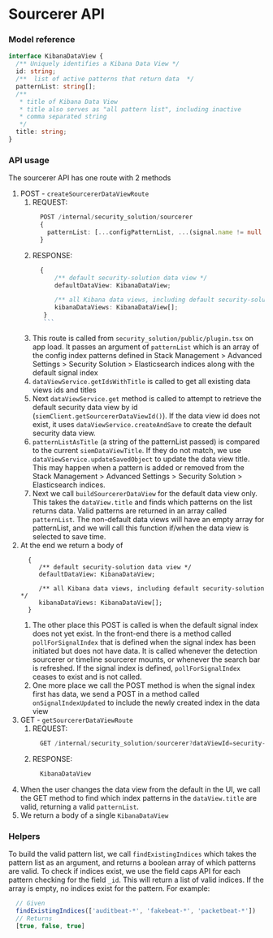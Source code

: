 # Sourcerer API

### Model reference

```typescript
interface KibanaDataView {
  /** Uniquely identifies a Kibana Data View */
  id: string;
  /**  list of active patterns that return data  */
  patternList: string[];
  /**
   * title of Kibana Data View
   * title also serves as "all pattern list", including inactive
   * comma separated string
   */
  title: string;
}
```

### API usage

The sourcerer API has one route with 2 methods

1. POST - `createSourcererDataViewRoute`
   1. REQUEST:
       ```typescript
         POST /internal/security_solution/sourcerer
         {
           patternList: [...configPatternList, ...(signal.name != null ? [signal.name] : [])]
         }
         ```
   2. RESPONSE:
       ```typescript
         {
             /** default security-solution data view */
             defaultDataView: KibanaDataView;

             /** all Kibana data views, including default security-solution */
             kibanaDataViews: KibanaDataView[];
          }
          ```
   3. This route is called from `security_solution/public/plugin.tsx` on app load. It passes an argument of `patternList` which is an array of the config index patterns defined in Stack Management > Advanced Settings > Security Solution > Elasticsearch indices along with the default signal index
   4. `dataViewService.getIdsWithTitle` is called to get all existing data views ids and titles
   5. Next `dataViewService.get` method is called to attempt to retrieve the default security data view by id (`siemClient.getSourcererDataViewId()`). If the data view id does not exist, it uses `dataViewService.createAndSave` to create the default security data view. 
   6. `patternListAsTitle` (a string of the patternList passed) is compared to the current `siemDataViewTitle`. If they do not match, we use `dataViewService.updateSavedObject` to update the data view title. This may happen when a pattern is added or removed from the Stack Management > Advanced Settings > Security Solution > Elasticsearch indices.
   7. Next we call `buildSourcererDataView` for the default data view only. This takes the `dataView.title` and finds which patterns on the list returns data. Valid patterns are returned in an array called `patternList`. The non-default data views will have an empty array for patternList, and we will call this function if/when the data view is selected to save time.
2. At the end we return a body of 
   ```
     {
        /** default security-solution data view */
        defaultDataView: KibanaDataView;
      
        /** all Kibana data views, including default security-solution */
        kibanaDataViews: KibanaDataView[];
     }
     ```
   1. The other place this POST is called is when the default signal index does not yet exist. In the front-end there is a method called `pollForSignalIndex` that is defined when the signal index has been initiated but does not have data. It is called whenever the detection sourcerer or timeline sourcerer mounts, or whenever the search bar is refreshed. If the signal index is defined, `pollForSignalIndex` ceases to exist and is not called.
   2. One more place we call the POST method is when the signal index first has data, we send a POST in a method called `onSignalIndexUpdated` to include the newly created index in the data view
3. GET - `getSourcererDataViewRoute`
   1. REQUEST:
       ```typescript
         GET /internal/security_solution/sourcerer?dataViewId=security-solution-default
         ```
   2. RESPONSE:
       ```typescript
         KibanaDataView
       ```
4. When the user changes the data view from the default in the UI, we call the GET method to find which index patterns in the `dataView.title` are valid, returning a valid `patternList`. 
5. We return a body of a single `KibanaDataView`

### Helpers
To build the valid pattern list, we call `findExistingIndices` which takes the pattern list as an argument, and returns a boolean array of which patterns are valid. To check if indices exist, we use the field caps API for each pattern checking for the field `_id`. This will return a list of valid indices. If the array is empty, no indices exist for the pattern. For example:
```typescript
  // Given
  findExistingIndices(['auditbeat-*', 'fakebeat-*', 'packetbeat-*'])
  // Returns
  [true, false, true]
```